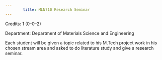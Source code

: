 ```yaml
---
        title: MLN710 Research Seminar
---
```

Credits: 1 (0–0–2)

Department: Department of Materials Science and Engineering

Each student will be given a topic related to his M.Tech project work in his chosen stream area and asked to do literature study and give a research seminar.